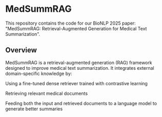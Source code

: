 # MedSummRAG
This repository contains the code for our BioNLP 2025 paper:
"MedSummRAG: Retrieval-Augmented Generation for Medical Text Summarization".

## Overview
MedSummRAG is a retrieval-augmented generation (RAG) framework designed to improve medical text summarization. It integrates external domain-specific knowledge by:

Using a fine-tuned dense retriever trained with contrastive learning

Retrieving relevant medical documents

Feeding both the input and retrieved documents to a language model to generate better summaries
